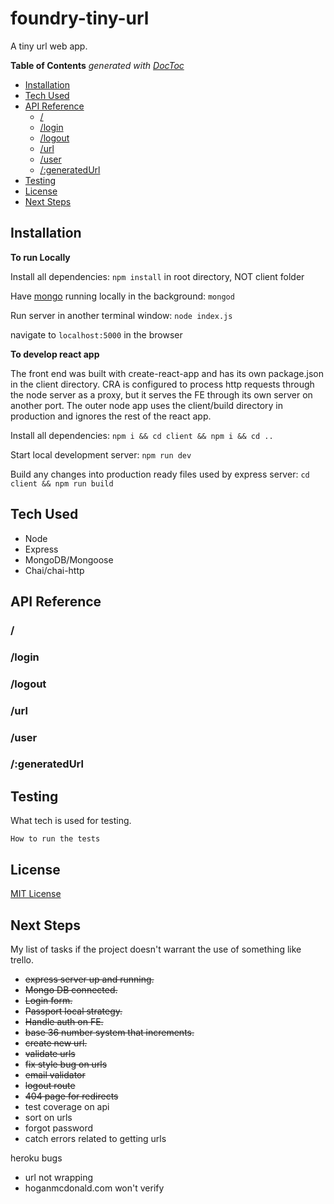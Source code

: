 # foundry-tiny-url

A tiny url web app.

<!-- START doctoc generated TOC please keep comment here to allow auto update -->
<!-- DON'T EDIT THIS SECTION, INSTEAD RE-RUN doctoc TO UPDATE -->
**Table of Contents**  *generated with [DocToc](https://github.com/thlorenz/doctoc)*

- [Installation](#installation)
- [Tech Used](#tech-used)
- [API Reference](#api-reference)
  - [/](#)
  - [/login](#login)
  - [/logout](#logout)
  - [/url](#url)
  - [/user](#user)
  - [/:generatedUrl](#generatedurl)
- [Testing](#testing)
- [License](#license)
- [Next Steps](#next-steps)

<!-- END doctoc generated TOC please keep comment here to allow auto update -->

## Installation

**To run Locally**

Install all dependencies:
`npm install` in root directory, NOT client folder

Have [mongo](https://docs.mongodb.com/manual/tutorial/install-mongodb-on-os-x/) running locally in the background:
`mongod`

Run server in another terminal window:
`node index.js`

navigate to `localhost:5000` in the browser

**To develop react app**

The front end was built with create-react-app and has its own package.json in the client directory. CRA is configured to process http requests through the node server as a proxy, but it serves the FE through its own server on another port. The outer node app uses the client/build directory in production and ignores the rest of the react app.

Install all dependencies:
`npm i && cd client && npm i && cd ..`

Start local development server:
`npm run dev`

Build any changes into production ready files used by express server:
`cd client && npm run build`

## Tech Used

- Node
- Express
- MongoDB/Mongoose
- Chai/chai-http

## API Reference

### /

### /login

### /logout

### /url

### /user

### /:generatedUrl

## Testing

What tech is used for testing.

`How to run the tests`

## License

[MIT License](./LICENSE)

## Next Steps

My list of tasks if the project doesn't warrant the use of something like trello.

- ~~express server up and running.~~
- ~~Mongo DB connected.~~
- ~~Login form.~~
- ~~Passport local strategy.~~
- ~~Handle auth on FE.~~
- ~~base 36 number system that increments.~~
- ~~create new url.~~
- ~~validate urls~~
- ~~fix style bug on urls~~
- ~~email validator~~
- ~~logout route~~
- ~~404 page for redirects~~
- test coverage on api
- sort on urls
- forgot password
- catch errors related to getting urls

heroku bugs
- url not wrapping
- hoganmcdonald.com won't verify
